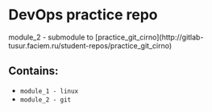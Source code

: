 # DevOps practice repo
<p> module_2 - submodule to [practice_git_cirno](http://gitlab-tusur.faciem.ru/student-repos/practice_git_cirno) </p>

## Contains:
- `module_1 - linux`
- `module_2 - git`

